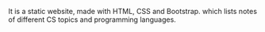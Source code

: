 

It is a static website, made with HTML, CSS and Bootstrap. which lists notes of different CS topics and programming languages.

